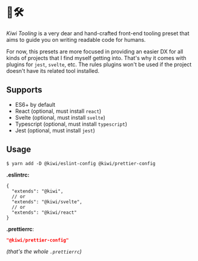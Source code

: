 # 🥝🛠

_Kiwi Tooling_ is a very dear and hand-crafted front-end tooling preset that aims to guide you on writing readable code for humans.

For now, this presets are more focused in providing an easier DX for all kinds of projects that I find myself getting into. That's why it comes with plugins for `jest`, `svelte`, etc. The rules plugins won't be used if the project doesn't have its related tool installed.

## Supports

- ES6+ by default
- React (optional, must install `react`)
- Svelte (optional, must install `svelte`)
- Typescript (optional, must install `typescript`)
- Jest (optional, must install `jest`)

## Usage

```shell
$ yarn add -D @kiwi/eslint-config @kiwi/prettier-config
```

**.eslintrc:**

```jsonc
{
  "extends": "@kiwi",
  // or
  "extends": "@kiwi/svelte",
  // or
  "extends": "@kiwi/react"
}
```

**.prettierrc**:

```json
"@kiwi/prettier-config"
```

_(that's the whole `.prettierrc`)_

